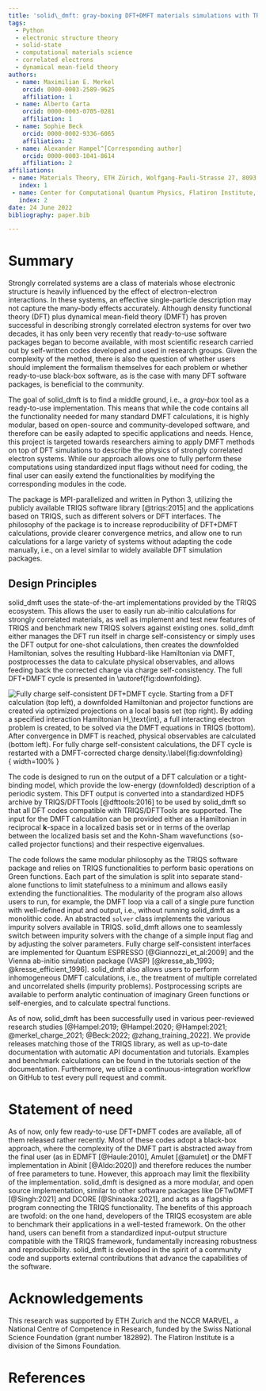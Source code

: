 ```yaml
---
title: 'solid\_dmft: gray-boxing DFT+DMFT materials simulations with TRIQS'
tags:
  - Python
  - electronic structure theory
  - solid-state
  - computational materials science
  - correlated electrons
  - dynamical mean-field theory
authors:
  - name: Maximilian E. Merkel
    orcid: 0000-0003-2589-9625
    affiliation: 1
  - name: Alberto Carta
    orcid: 0000-0003-0705-0281
    affiliation: 1
  - name: Sophie Beck
    orcid: 0000-0002-9336-6065
    affiliation: 2
  - name: Alexander Hampel^[Corresponding author]
    orcid: 0000-0003-1041-8614
    affiliation: 2
affiliations:
 - name: Materials Theory, ETH Zürich, Wolfgang-Pauli-Strasse 27, 8093 Zürich, Switzerland
   index: 1
 - name: Center for Computational Quantum Physics, Flatiron Institute, 162 5th Avenue, New York, NY 10010, USA
   index: 2
date: 24 June 2022
bibliography: paper.bib

---
```



# Summary

Strongly correlated systems are a class of materials whose electronic structure is heavily influenced by the effect of electron-electron interactions.
In these systems, an effective single-particle description may not capture the many-body effects accurately.
Although density functional theory (DFT) plus dynamical mean-field theory (DMFT) has proven successful in describing strongly correlated electron systems for over two decades, it has only been very recently that ready-to-use software packages began to become available, with most scientific research carried out by self-written codes developed and used in research groups.
Given the complexity of the method, there is also the question of whether users should implement the formalism themselves for each problem or whether ready-to-use black-box software, as is the case with many DFT software packages, is beneficial to the community.

The goal of solid\_dmft is to find a middle ground, i.e., a *gray-box* tool as a ready-to-use implementation.
This means that while the code contains all the functionality needed for many standard DMFT calculations, it is highly modular, based on open-source and community-developed software, and therefore can be easily adapted to specific applications and needs.
Hence, this project is targeted towards researchers aiming to apply DMFT methods on top of DFT simulations to describe the physics of strongly correlated electron systems.
While our approach allows one to fully perform these computations using standardized input flags without need for coding, the final user can easily extend the functionalities by modifying the corresponding modules in the code.

The package is MPI-parallelized and written in Python 3, utilizing the publicly available TRIQS software library [@triqs:2015] and the applications based on TRIQS, such as different solvers or DFT interfaces.
The philosophy of the package is to increase reproducibility of DFT+DMFT calculations, provide clearer convergence metrics, and allow one to run calculations for a large variety of systems without adapting the code manually, i.e., on a level similar to widely available DFT simulation packages.

## Design Principles

solid_dmft uses the state-of-the-art implementations provided by the TRIQS ecosystem.
This allows the user to easily run ab-initio calculations for strongly correlated materials, as well as implement and test new features of TRIQS and benchmark new TRIQS solvers against existing ones.
solid\_dmft either manages the DFT run itself in charge self-consistency or simply uses the DFT output for one-shot calculations, then creates the downfolded Hamiltonian, solves the resulting Hubbard-like Hamiltonian via DMFT, postprocesses the data to calculate physical observables, and allows feeding back the corrected charge via charge self-consistency.
The full DFT+DMFT cycle is presented in \autoref{fig:downfolding}.

![Fully charge self-consistent DFT+DMFT cycle. Starting from a DFT calculation (top left), a downfolded Hamiltonian and projector functions are created via optimized projections on a local basis set (top right). By adding a specified interaction Hamiltonian $H_\text{int}$, a full interacting electron problem is created, to be solved via the DMFT equations in TRIQS (bottom). After convergence in DMFT is reached, physical observables are calculated (bottom left). For fully charge self-consistent calculations, the DFT cycle is restarted with a DMFT-corrected charge density.\label{fig:downfolding}](downfolding.png){ width=100% }

The code is designed to run on the output of a DFT calculation or a tight-binding model, which provide the low-energy (downfolded) description of a periodic system.
This DFT output is converted into a standardized HDF5 archive by TRIQS/DFTTools [@dfttools:2016] to be used by solid\_dmft so that all DFT codes compatible with TRIQS/DFTTools are supported.
The input for the DMFT calculation can be provided either as a Hamiltonian in reciprocal $\mathbf{k}$-space in a localized basis set or in terms of the overlap between the localized basis set and the Kohn-Sham wavefunctions (so-called projector functions) and their respective eigenvalues.

The code follows the same modular philosophy as the TRIQS software package and relies on TRIQS functionalities to perform basic operations on Green functions.
Each part of the simulation is split into separate stand-alone functions to limit statefulness to a minimum and allows easily extending the functionalities.
The modularity of the program also allows users to run, for example, the DMFT loop via a call of a single pure function with well-defined input and output, i.e., without running solid\_dmft as a monolithic code.
An abstracted `solver` class implements the various impurity solvers available in TRIQS.
solid\_dmft allows one to seamlessly switch between impurity solvers with the change of a simple input flag and by adjusting the solver parameters.
Fully charge self-consistent interfaces are implemented for Quantum ESPRESSO [@Giannozzi_et_al:2009] and the Vienna ab-initio simulation package (VASP) [@kresse_ab_1993; @kresse_efficient_1996].
solid\_dmft also allows users to perform inhomogeneous DMFT calculations, i.e., the treatment of multiple correlated and uncorrelated shells (impurity problems).
Postprocessing scripts are available to perform analytic continuation of imaginary Green functions or self-energies, and to calculate spectral functions.

As of now, solid\_dmft has been successfully used in various peer-reviewed research studies [@Hampel:2019; @Hampel:2020; @Hampel:2021; @merkel_charge_2021; @Beck:2022; @zhang_training_2022].
We provide releases matching those of the TRIQS library, as well as up-to-date documentation with automatic API documentation and tutorials.
Examples and benchmark calculations can be found in the tutorials section of the documentation.
Furthermore, we utilize a continuous-integration workflow on GitHub to test every pull request and commit.

# Statement of need

As of now, only few ready-to-use DFT+DMFT codes are available, all of them released rather recently.
Most of these codes adopt a black-box approach, where the complexity of the DMFT part is abstracted away from the final user (as in EDMFT [@Haule:2010], Amulet [@amulet] or the DMFT implementation in Abinit [@Aldo:2020]) and therefore reduces the number of free parameters to tune. However, this approach may limit the flexibility of the implementation.
solid\_dmft is designed as a more modular, and open source implementation, similar to other software packages like DFTwDMFT [@Singh:2021] and DCORE [@Shinaoka:2021], and acts as a flagship program connecting the TRIQS functionality.
The benefits of this approach are twofold: on the one hand, developers of the TRIQS ecosystem are able to benchmark their applications in a well-tested framework.
On the other hand, users can benefit from a standardized input-output structure compatible with the TRIQS framework, fundamentally increasing robustness and reproducibility.
solid_dmft is developed in the spirit of a community code and supports external contributions that advance the capabilities of the software.

# Acknowledgements

This research was supported by ETH Zurich and the NCCR MARVEL, a National Centre of Competence in Research, funded by the Swiss National Science Foundation (grant number 182892). The Flatiron Institute is a division of the Simons Foundation.

# References
